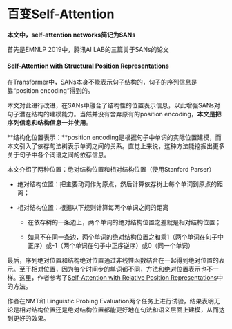 # 百变Self-Attention 

**本文中，self-attention networks简记为SANs**

首先是EMNLP 2019中，腾讯AI LAB的三篇关于SANs的论文

#### [Self-Attention with Structural Position Representations](https://arxiv.org/pdf/1909.00383.pdf)

在Transformer中，SANs本身不能表示句子结构的，句子的序列信息是靠“position encoding”得到的。

本文对此进行改进，在SANs中融合了结构性的位置表示信息，以此增强SANs对句子潜在结构的建模能力。当然并没有舍弃原有的position encoding，**本文是把序列信息和结构信息一并使用**。

**结构化位置表示：**position encoding是根据句子中单词的实际位置建模，而本文引入了依存句法树表示单词之间的关系。直觉上来说，这种方法能挖掘出更多关于句子中各个词语之间的依存信息。

本文介绍了两种位置：绝对结构位置和相对结构位置（使用Stanford Parser）

- 绝对结构位置：把主要动词作为原点，然后计算依存树上每个单词到原点的距离；

- 相对结构位置：根据以下规则计算每两个单词之间的距离

  - 在依存树的一条边上，两个单词的绝对结构位置之差就是相对结构位置；

  - 如果不在同一条边，两个单词的绝对结构位置之和乘1（两个单词在句子中正序）或-1（两个单词在句子中正序逆序）或0（同一个单词）

最后，序列绝对位置和结构绝对位置通过非线性函数结合在一起得到绝对位置的表示。至于相对位置，因为每个时间步的单词都不同，方法和绝对位置表示也不一样。这里，作者参考了[Self-Attention with Relative Position Representations](https://arxiv.org/pdf/1803.02155.pdf)中的方法。

作者在NMT和 Linguistic Probing Evaluation两个任务上进行试验，结果表明无论是相对结构位置还是绝对结构位置都能更好地在句法和语义层面上建模，从而达到更好的效果。

